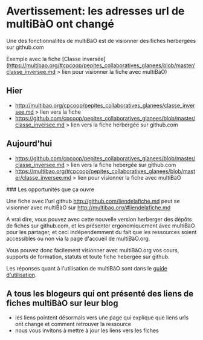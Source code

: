 # Avertissement: les adresses url de multiBàO ont changé

Une des fonctionnalités de multiBàO est de visionner des fiches herbergées sur github.com

Exemple avec la fiche [Classe inversée](https://multibao.org/#cpcoop/pepites_collaboratives_glanees/blob/master/classe_inversee.md > lien pour visionner la fiche avec multiBàO)

## Hier

* http://multibao.org/cpcoop/pepites_collaboratives_glanees/classe_inversee.md > lien vers la fiche
* https://github.com/cpcoop/pepites_collaboratives_glanees/blob/master/classe_inversee.md > lien vers la fiche herbergée sur github.com

## Aujourd'hui

* https://github.com/cpcoop/pepites_collaboratives_glanees/blob/master/classe_inversee.md > lien vers la fiche hebergée sur github.com
* https://multibao.org/#cpcoop/pepites_collaboratives_glanees/blob/master/classe_inversee.md > lien pour visionner la fiche avec multiBàO

### Les opportunités que ça ouvre

Une fiche avec l'url github http://github.com/liendelafiche.md peut se visionner avec multiBàO sur http://multibao.org/#liendelafiche.md

A vrai dire, vous pouvez avec cette nouvelle version herberger des dépôts de fiches sur github.com, et les présenter ergonomiquement avec multiBàO pour les partager, et ceci indépendemment du fait que les ressources soient accessibles ou non via la page d'accueil de multiBàO.org. 

Vous pouvez donc facilement visionner avec multiBàO.org vos cours, supports de formation, statuts et toute fiche hebergée sur github. 

Les réponses quant à l'utilisation de multiBàO sont dans le [guide d'utilisation](#multibao/documentation/blob/master/README.md).

## A tous les blogeurs qui ont présenté des liens de fiches multiBàO sur leur blog

* les liens pointent désormais vers une page qui explique que liens urls ont changé et comment retrouver la ressource
* nous vous invitons à mettre à jour les liens vers les fiches
